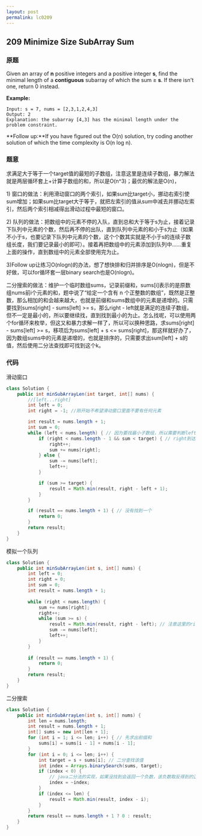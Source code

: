 ```yaml
---
layout: post
permalink: lc0209
---
```


## 209 Minimize Size SubArray Sum

### 原题

Given an array of **n** positive integers and a positive integer **s**, find the minimal length of a **contiguous** subarray of which the sum ≥ **s**. If there isn't one, return 0 instead.

**Example:** 

```text
Input: s = 7, nums = [2,3,1,2,4,3]
Output: 2
Explanation: the subarray [4,3] has the minimal length under the problem constraint.
```

**Follow up:**If you have figured out the O\(n\) solution, try coding another solution of which the time complexity is O\(n log n\). 

### 题意

求满足大于等于一个target值的最短的子数组，注意这里是连续子数组，暴力解法就是两层循环套上+计算子数组的和，所以是O\(n^3\)；最优的解法是O\(n\)，

1\) 窗口的做法：利用滑动窗口的两个索引，如果sum比target小，挪动右索引使sum增加；如果sum比target大于等于，就把左索引的值从sum中减去并挪动左索引，然后两个索引相减得出滑动过程中最短的窗口。

2\) 队列的做法：把数组中的元素不停的入队，直到总和大于等于s为止，接着记录下队列中元素的个数，然后再不停的出队，直到队列中元素的和小于s为止（如果不小于s，也要记录下队列中元素的个数，这个个数其实就是不小于s的连续子数组长度，我们要记录最小的即可）。接着再把数组中的元素添加到队列中……重复上面的操作，直到数组中的元素全部使用完为止。

3\)Follow up让练习O\(nlogn\)的办法，想了想快排和归并排序是O\(nlogn\)，但是不好做，可以for循环套一层binary search也是O\(nlogn\)。

 二分搜索的做法：维护一个临时数组sums，记录前缀和，sums\[i\]表示的是原数组nums前i个元素的和，题中说了“给定一个含有 n 个正整数的数组”，既然是正整数，那么相加的和会越来越大，也就是前缀和sums数组中的元素是递增的。只需要找到sums\[right\] - sums\[left\] &gt;= s，那么right - left就是满足的连续子数组，但不一定是最小的，所以要继续找，直到找到最小的为止。怎么找呢，可以使用两个for循环来枚举，但这又和暴力求解一样了，所以可以换种思路，求sums\[right\] - sums\[left\] &gt;= s，移项后为sums\[left\] + s &lt;= sums\[right\]，那这样就好办了，因为数组sums中的元素是递增的，也就是排序的，只需要求出sum\[left\] + s的值，然后使用二分法查找即可找到这个k。



### 代码

滑动窗口

```java
class Solution {
    public int minSubArrayLen(int target, int[] nums) {
        //[left...right]
        int left = 0;
        int right = -1; //刚开始不希望滑动窗口里面不要有任何元素

        int result = nums.length + 1;
        int sum = 0;
        while (left < nums.length) { // 因为要找最小子数组，所以需要判断left，left的最后一个位置是nums.length - 1
            if (right < nums.length - 1 && sum < target) { // right到达nums.length - 1的时候不会进入if以免right++
                right++;
                sum += nums[right];
            } else {
                sum -= nums[left];
                left++;
            }

            if (sum >= target) {
                result = Math.min(result, right - left + 1);
            }
        }

        if (result == nums.length + 1) { // 没有找到一个
            return 0;
        }
        return result;
    }
}
```

模拟一个队列

```java
class Solution {
    public int minSubArrayLen(int s, int[] nums) {
        int left = 0;
        int right = 0;
        int sum = 0;
        int result = nums.length + 1;
        
        while (right < nums.length) {
            sum += nums[right];
            right++;
            while (sum >= s) {
                result = Math.min(result, right - left); // 注意这里的right已经++了，不用+1
                sum -= nums[left];
                left++;
            }
        }
        
        if (result == nums.length + 1) {
            return 0;
        }
        return result;
    }
}
```

二分搜索

```java
class Solution {
    public int minSubArrayLen(int s, int[] nums) {
        int len = nums.length;
        int result = nums.length + 1;
        int[] sums = new int[len + 1];
        for (int i = 1; i <= len; i++) { // 先求出前缀和
            sums[i] = sums[i - 1] + nums[i - 1];
        }
        for (int i = 0; i <= len; i++) {
            int target = s + sums[i]; // 二分查找该值
            int index = Arrays.binarySearch(sums, target);
            if (index < 0) {
                // java二分法的实现，如果没找到会返回一个负数，该负数取反得到的正数为待查找的数在数组中应该处于的index
                index = ~index; 
            }
            if (index <= len) {
                result = Math.min(result, index - i);
            }
        }
        return result == nums.length + 1 ? 0 : result;
    }
}
```


